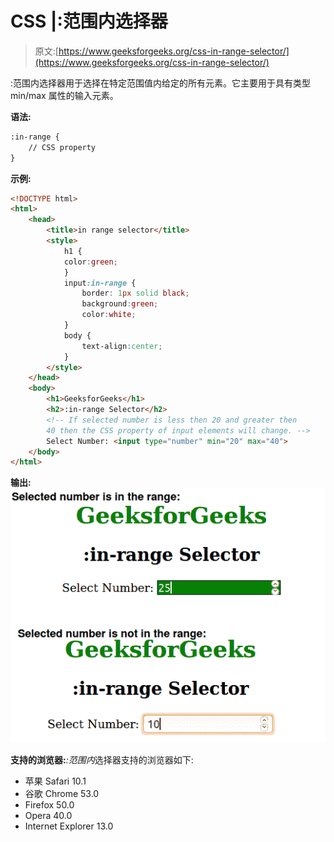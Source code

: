 # CSS |:范围内选择器

> 原文:[https://www.geeksforgeeks.org/css-in-range-selector/](https://www.geeksforgeeks.org/css-in-range-selector/)

:范围内选择器用于选择在特定范围值内给定的所有元素。它主要用于具有类型 min/max 属性的输入元素。

**语法:**

```html
:in-range {
    // CSS property
} 

```

**示例:**

```html
<!DOCTYPE html>
<html>
    <head>
        <title>in range selector</title>
        <style>
            h1 {
            color:green;
            }
            input:in-range {
                border: 1px solid black;
                background:green;
                color:white;
            }
            body {
                text-align:center;
            }
        </style>
    </head>
    <body>
        <h1>GeeksforGeeks</h1>
        <h2>:in-range Selector</h2>
        <!-- If selected number is less then 20 and greater then
        40 then the CSS property of input elements will change. -->
        Select Number: <input type="number" min="20" max="40">
    </body>
</html>                    
```

**输出:**
![](img/4d6997c14b955ab2eeafb8bef315edf2.png)

**支持的浏览器:***:范围内*选择器支持的浏览器如下:

*   苹果 Safari 10.1
*   谷歌 Chrome 53.0
*   Firefox 50.0
*   Opera 40.0
*   Internet Explorer 13.0